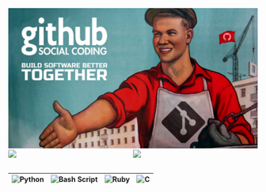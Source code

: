 <img src="https://github.com/vituwc/vituwc/blob/main/communist-github.jpg" />  
<br/>
<div style="display: flex; justify-content: space-around;">

  <img src="https://github-readme-stats.vercel.app/api?username=vituwc&show_icons=true&theme=transparent&date=<timestamp>" width="300px"/>  
  <img src="https://github-readme-stats.vercel.app/api/top-langs/?username=vituwc&layout=compact&theme=transparent&date=<timestamp>" width="300px"/>  

</div>
  
<br/>

| ![Python](https://img.shields.io/badge/python-3670A0?style=for-the-badge&logo=python&logoColor=ffdd54) | ![Bash Script](https://img.shields.io/badge/bash_script-%23121011.svg?style=for-the-badge&logo=gnu-bash&logoColor=white) | ![Ruby](https://img.shields.io/badge/ruby-%23CC342D.svg?style=for-the-badge&logo=ruby&logoColor=white) | ![C](https://img.shields.io/badge/c-%2300599C.svg?style=for-the-badge&logo=c&logoColor=white) |
| :-: | :-: | :-: | :-: |
